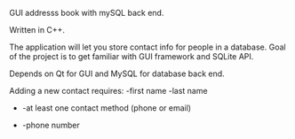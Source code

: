 GUI addresss book with mySQL back end.

Written in C++.

The application will let you store contact info for people in a database.
Goal of the project is to get familiar with GUI framework and SQLite API.

Depends on Qt for GUI and MySQL for database back end.


 Adding a new contact requires:
     -first name
     -last name
-    -at least one contact method (phone or email)
+    -phone number